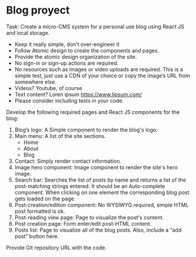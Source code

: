 # Blog proyect



Task:
Create a micro-CMS system for a personal use blog using React JS and local storage.

- Keep it really simple, don't over-engineer it
- Follow Atomic design to create the components and pages.
- Provide the atomic design organization of the site.
- No sign-in or sign-up actions are required.
- No resources such as images or video uploads are required. This is a simple test, just use a CDN of your choice or copy the image’s URL from somewhere else.
- Videos? Youtube, of course
- Text content? Loren ipsum https://www.lipsum.com/
- Please consider including tests in your code.

Develop the following required pages and React JS components for the blog:

1. Blog’s logo: A Simple component to render the blog's logo.
2. Main menu: A list of the site sections.
    - Home
    - About
    - Blog
3. Contact: Simply render contact information.
4. Image hero component: Image component to render the site's hero image.
5. Search bar: Searches the list of posts by name and returns a list of the post-matching strings entered. It should be an Auto-complete component. When clicking on one element the corresponding blog post gets loaded on the page.
6. Post-creation/edition component: No WYSIWYG required, simple HTML post formatted is ok.
7. Post-reading view page: Page to visualize the post's content.
8. Post creation page: Form enter/edit post-HTML content.
9. Posts list: Page to visualize all of the blog posts. Also, include a “add post” button here.

Provide Git repository URL with the code.
